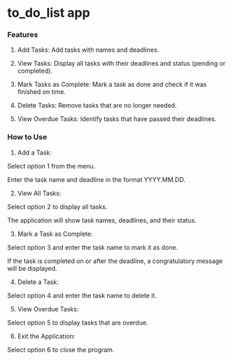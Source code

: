 # to_do_list app


### Features

1. Add Tasks: Add tasks with names and deadlines.

2. View Tasks: Display all tasks with their deadlines and status (pending or completed).

3. Mark Tasks as Complete: Mark a task as done and check if it was finished on time.

4. Delete Tasks: Remove tasks that are no longer needed.

4. View Overdue Tasks: Identify tasks that have passed their deadlines.


### How to Use

1. Add a Task:

Select option 1 from the menu.

Enter the task name and deadline in the format YYYY.MM.DD.

2. View All Tasks:

Select option 2 to display all tasks.

The application will show task names, deadlines, and their status.

3. Mark a Task as Complete:

Select option 3 and enter the task name to mark it as done.

If the task is completed on or after the deadline, a congratulatory message will be displayed.

4. Delete a Task:

Select option 4 and enter the task name to delete it.

5. View Overdue Tasks:

Select option 5 to display tasks that are overdue.

6. Exit the Application:

Select option 6 to close the program.
